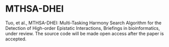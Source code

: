 # MTHSA-DHEI
Tuo, et al., MTHSA-DHEI: Multi-Tasking Harmony Search Algorithm for the Detection of High-order Epistatic Interactions, Briefings in bioinformatics, under review.
The source code will be made open access after the paper is accepted.
